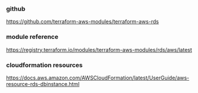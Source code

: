 ### github
https://github.com/terraform-aws-modules/terraform-aws-rds

### module reference
https://registry.terraform.io/modules/terraform-aws-modules/rds/aws/latest

### cloudformation resources
https://docs.aws.amazon.com/AWSCloudFormation/latest/UserGuide/aws-resource-rds-dbinstance.html